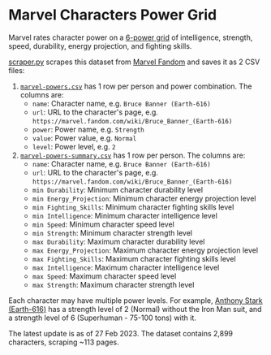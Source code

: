 # Marvel Characters Power Grid

Marvel rates character power on a [6-power grid](https://marvel.fandom.com/wiki/Power_Grid) of
intelligence, strength, speed, durability, energy projection, and fighting skills.

[scraper.py](scraper.py) scrapes this dataset from [Marvel Fandom](https://marvel.fandom.com/wiki/Category:Characters_by_Power_Grid)
and saves it as 2 CSV files:

1. [`marvel-powers.csv`](marvel-powers.csv) has 1 row per person and power combination. The columns are:
   - `name`: Character name, e.g. `Bruce Banner (Earth-616)`
   - `url`: URL to the character's page, e.g. `https://marvel.fandom.com/wiki/Bruce_Banner_(Earth-616)`
   - `power`: Power name, e.g. `Strength`
   - `value`: Power value, e.g. `Normal`
   - `level`: Power level, e.g. `2`
2. [`marvel-powers-summary.csv`](marvel-powers-summary.csv) has 1 row per person. The columns are:
   - `name`: Character name, e.g. `Bruce Banner (Earth-616)`
   - `url`: URL to the character's page, e.g. `https://marvel.fandom.com/wiki/Bruce_Banner_(Earth-616)`
   - `min Durability`: Minimum character durability level
   - `min Energy_Projection`: Minimum character energy projection level
   - `min Fighting_Skills`: Minimum character fighting skills level
   - `min Intelligence`: Minimum character intelligence level
   - `min Speed`: Minimum character speed level
   - `min Strength`: Minimum character strength level
   - `max Durability`: Maximum character durability level
   - `max Energy_Projection`: Maximum character energy projection level
   - `max Fighting_Skills`: Maximum character fighting skills level
   - `max Intelligence`: Maximum character intelligence level
   - `max Speed`: Maximum character speed level
   - `max Strength`: Maximum character strength level

Each character may have multiple power levels. For example,
[Anthony Stark (Earth-616)](https://marvel.fandom.com/wiki/Anthony_Stark_(Earth-616)#Powers)
has a strength level of 2 (Normal) without the Iron Man suit, and a strength level of 6 (Superhuman - 75-100 tons) with it.

The latest update is as of 27 Feb 2023. The dataset contains 2,899 characters, scraping ~113 pages.
